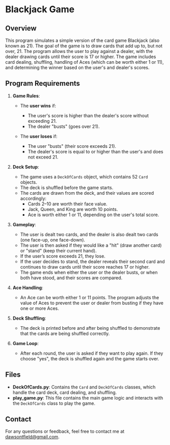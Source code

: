 # Blackjack Game 

## Overview

This program simulates a simple version of the card game Blackjack (also known as 21). The goal of the game is to draw cards that add up to, but not over, 21. The program allows the user to play against a dealer, with the dealer drawing cards until their score is 17 or higher. The game includes card dealing, shuffling, handling of Aces (which can be worth either 1 or 11), and determining the winner based on the user's and dealer's scores.

## Program Requirements

1. **Game Rules**:
   - The **user wins** if:
     - The user's score is higher than the dealer's score without exceeding 21.
     - The dealer "busts" (goes over 21).
   
   - The **user loses** if:
     - The user "busts" (their score exceeds 21).
     - The dealer's score is equal to or higher than the user's and does not exceed 21.

2. **Deck Setup**:
   - The game uses a `DeckOfCards` object, which contains 52 `Card` objects. 
   - The deck is shuffled before the game starts.
   - The cards are drawn from the deck, and their values are scored accordingly:
     - Cards 2–10 are worth their face value.
     - Jack, Queen, and King are worth 10 points.
     - Ace is worth either 1 or 11, depending on the user's total score.

3. **Gameplay**:
   - The user is dealt two cards, and the dealer is also dealt two cards (one face-up, one face-down).
   - The user is then asked if they would like a "hit" (draw another card) or "stand" (keep their current hand).
   - If the user’s score exceeds 21, they lose.
   - If the user decides to stand, the dealer reveals their second card and continues to draw cards until their score reaches 17 or higher.
   - The game ends when either the user or the dealer busts, or when both have stood, and their scores are compared.

4. **Ace Handling**:
   - An Ace can be worth either 1 or 11 points. The program adjusts the value of Aces to prevent the user or dealer from busting if they have one or more Aces.

5. **Deck Shuffling**:
   - The deck is printed before and after being shuffled to demonstrate that the cards are being shuffled correctly.

6. **Game Loop**:
   - After each round, the user is asked if they want to play again. If they choose "yes", the deck is shuffled again and the game starts over.

## Files

- **DeckOfCards.py**: Contains the `Card` and `DeckOfCards` classes, which handle the card deck, card dealing, and shuffling.
- **play_game.py**: This file contains the main game logic and interacts with the `DeckOfCards` class to play the game.

## Contact
For any questions or feedback, feel free to contact me at [dawsontfield@gmail.com](mailto:dawsontfield@gmail.com).